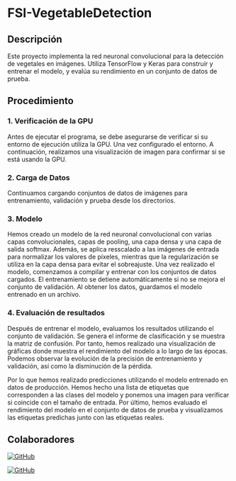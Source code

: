 # FSI-VegetableDetection## DescripciónEste proyecto implementa la red neuronal convolucional para la detección de vegetales en imágenes. Utiliza TensorFlow y Keras para construir y entrenar el modelo, y evalúa su rendimiento en un conjunto de datos de prueba.## Procedimiento### 1. Verificación de la GPUAntes de ejecutar el programa, se debe asegurarse de verificar si su entorno de ejecución utiliza la GPU. Una vez configurado el entorno. A continuación, realizamos una visualización de imagen para confirmar si se está usando la GPU.### 2. Carga de DatosContinuamos cargando conjuntos de datos de imágenes para entrenamiento, validación y prueba desde los directorios.### 3. ModeloHemos creado un modelo de la red neuronal convolucional con varias capas convolucionales, capas de pooling, una capa densa y una capa de salida softmax. Además, se aplica resscalado a las imágenes de entrada para normalizar los valores de píxeles, mientras que la regularización se utiliza en la capa densa para evitar el sobreajuste. Una vez realizado el modelo, comenzamos a compilar y entrenar con los conjuntos de datos cargados. El entrenamiento se detiene automáticamente si no se mejora el conjunto de validación. Al obtener los datos, guardamos el modelo entrenado en un archivo.### 4. Evaluación de resultadosDespués de entrenar el modelo, evaluamos los resultados utilizando el conjunto de validación. Se genera el informe de clasificación y se muestra la matriz de confusión. Por tanto, hemos realizado una visualización de gráficas donde muestra el rendimiento del modelo a lo largo de las épocas. Podemos observar la evolución de la precisión de entrenamiento y validación, así como la disminución de la pérdida.Por lo que hemos realizado predicciones utilizando el modelo entrenado en datos de producción. Hemos hecho una lista de etiquetas que corresponden a las clases del modelo y ponemos una imagen para verificar si coincide con el tamaño de entrada. Por último, hemos evaluado el rendimiento del modelo en el conjunto de datos de prueba y visualizamos las etiquetas predichas junto con las etiquetas reales.## Colaboradores[![GitHub](https://img.shields.io/badge/GitHub-Daniel%20Cruz%20López-orange?style=flat-square&logo=github)](https://github.com/danicl01)[![GitHub](https://img.shields.io/badge/GitHub-Jericó%20Luzardo%20Miranda-brightgreen?style=flat-square&logo=github)](https://github.com/jericoluzardomiranda)